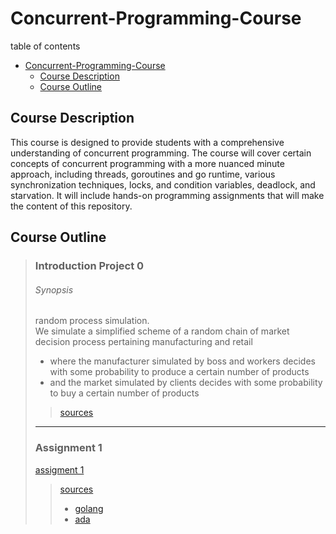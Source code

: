 # Concurrent-Programming-Course

table of contents
- [Concurrent-Programming-Course](#concurrent-programming-course)
  - [Course Description](#course-description)
  - [Course Outline](#course-outline)

[//]: # (  - [Course Projects]&#40;#course-projects&#41;)


## Course Description

This course is designed to provide students with a comprehensive understanding of concurrent programming. 
The course will cover certain concepts of concurrent programming with a more nuanced minute approach, 
including threads, goroutines and go runtime, various synchronization techniques, locks, and condition variables, deadlock, and starvation. 
It will include hands-on programming assignments that will make the content of this repository.


## Course Outline
> ### Introduction Project 0
> ###### Synopsis
> random process simulation.
> <br> We simulate a simplified scheme of a random chain of market
> decision process pertaining manufacturing and retail <br>
> - where the manufacturer simulated by boss and workers decides with some probability to produce a certain number of products
> - and the market simulated by clients decides with some probability to buy a certain number of products 
>>[sources](./introduction)
> -------------------
> ### Assignment 1
>  [assigment 1](#)
>> [sources](#)
>> - [golang](#)
>> - [ada](#)
